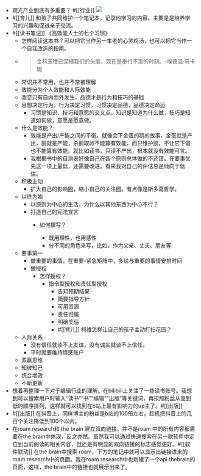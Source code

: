 - 观光产业到底有多重要？ #[[行业]]
  ![](https://firebasestorage.googleapis.com/v0/b/firescript-577a2.appspot.com/o/imgs%2Fapp%2Fxinyiheng%2FeHlJLkmouj.png?alt=media&token=55cc7f1b-c2b1-40ce-99bd-940b33150c16)
- #[[育儿]] 和孩子共同维护一个笔记本，记录他学习的内容。主要是是培养学习的兴趣和促进亲子交流。
- #[[读书笔记]] 《高效能人士的七个习惯》
    - 怎样阅读这本书？可以把它当作另一本老的心灵鸡汤，也可以把它当作一个自我改造的指南。
    - > 金科玉律已深植我们的头脑，现在是奉行不渝的时刻。-埃德温·马卡姆
    - 常识并不常用，也并不常被理解
    - 效能分为个人效能和人际效能
    - 改变只有自内而外发生，品德才是行为和技巧的基础
    - 思想决定行为，行为决定习惯，习惯决定品德，品德决定命运
        - 习惯是知识、技巧和意愿的交叉点。知识是知道为什么做，技巧是知道如何做，意愿是愿意做。
    - 什么是效能？
        - 效能是产出/产能之间的平衡。就像会下金蛋的鹅的故事，金蛋就是产出，鹅就是产能，杀鹅取卵不能算有效能，而只维护鹅，不让它下蛋也不能算有效能。就比如读书，只读不产出，根本就没有效能可言。
        - 我根据书中的自测表好像自己在各个原则总体做的不还错。在要事优先这一项上最低，还需要改进。看来我对自己的评估总是倾向于低估。
    - 积极主动
        - 扩大自己的影响圈，缩小自己的关注圈。有点像是斯多葛哲学。
    - 以终为始
        - 以原则为中心的生活。为什么以其他东西为中心不行？
        - 打造自己的宪法宣言
            - 如何撰写？
              
                - 既用理性，也用感性
                - 分不同的角色来写，比如，作为父亲、丈夫、朋友等
    - 要事第一
        - 做重要的事情，在重要-紧急矩阵中，多给与重要的事情安排时间
        - 做授权
            - 怎样授权？
                - 指令型授权和责任型授权
                    - 告知预期结果
                    - 简要指导方针
                    - 可用资源
                    - 责任归属
                    - 明确奖惩
                    - #[[育儿]] 柯维怎样让自己的孩子主动打扫花园？
    - 人际关系
        - 没有信任就谈不上友谊，没有诚实就谈不上信任。
        - 平时就要维持情感账户
    - 双赢思维
    - 知彼知己
    - 统合增效
    - 不断更新
- 想着再整理一下对于编辑行业的理解。在bilibili上关注了一些读书账号。我想到可以搜索用户时输入“读书”“书”“编辑”“出版”等关键词，再按照粉丝从高到低的顺序排列，这样就可以找到在b站上最有影响力的up主了。#[[出版]] 
- #[[出版]] 在抖音上，同样博主的粉丝是b站的100倍左右。趁机把抖音上的几百个关注降低到100个以内。
- 在roam research和 the brain 建立双向链接。并不是roam 中的所有内容都需要在the brain中体现，反之亦然。虽然我可以通过快速搜索在另一款软件中定位到当前阅读的相关内容，但还是有明显的双向链接的标志感觉更好。#[[软件联动]] 在the brain中搜索 roam，下方的笔记中就可以显示出链接进来的roam research中的页面。我在roam research中也新建了一个api.thebrain的页面，这样，the brain中的链接也就展示出来了。

